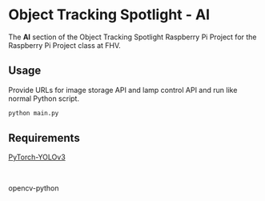 # Object Tracking Spotlight - AI

The **AI** section of the Object Tracking Spotlight Raspberry Pi Project for the Raspberry Pi Project class at FHV.

## Usage

Provide URLs for image storage API and lamp control API and run like normal Python script.

```bash
python main.py
```

## Requirements

[PyTorch-YOLOv3](https://github.com/eriklindernoren/PyTorch-YOLOv3)

<br>

opencv-python
